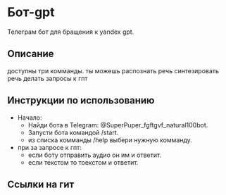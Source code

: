 # Бот-gpt 

Телеграм бот для бращения к yandex gpt.


## Описание

доступны три комманды.
ты можешь распознать речь
синтезировать речь
делать запросы к гпт


## Инструкции по использованию
- Начало:
  - Найди бота в Telegram: @SuperPuper_fgftgvf_natural100bot.
  - Запусти бота командой /start.
  - из списка комманды /help выбери нужную комманду.
- при за запросе к гпт:
  - если боту отправить аудио он им и ответит.
  - если текстом то тоекстом и ответит. 



## Ссылки на гит


